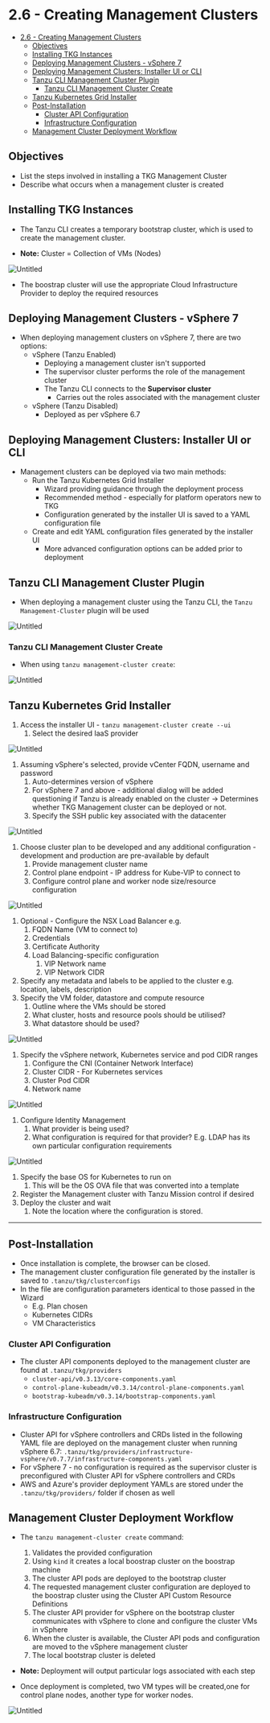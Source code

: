 # 2.6 - Creating Management Clusters

- [2.6 - Creating Management Clusters](#26---creating-management-clusters)
  - [Objectives](#objectives)
  - [Installing TKG Instances](#installing-tkg-instances)
  - [Deploying Management Clusters - vSphere 7](#deploying-management-clusters---vsphere-7)
  - [Deploying Management Clusters: Installer UI or CLI](#deploying-management-clusters-installer-ui-or-cli)
  - [Tanzu CLI Management Cluster Plugin](#tanzu-cli-management-cluster-plugin)
    - [Tanzu CLI Management Cluster Create](#tanzu-cli-management-cluster-create)
  - [Tanzu Kubernetes Grid Installer](#tanzu-kubernetes-grid-installer)
  - [Post-Installation](#post-installation)
    - [Cluster API Configuration](#cluster-api-configuration)
    - [Infrastructure Configuration](#infrastructure-configuration)
  - [Management Cluster Deployment Workflow](#management-cluster-deployment-workflow)

## Objectives

- List the steps involved in installing a TKG Management Cluster
- Describe what occurs when a management cluster is created

## Installing TKG Instances

- The Tanzu CLI creates a temporary bootstrap cluster, which is used to create the management cluster.

- **Note:** Cluster = Collection of VMs (Nodes)

![Untitled](img/tkg-instance-installation.png)

- The boostrap cluster will use the appropriate Cloud Infrastructure Provider to deploy the required resources

## Deploying Management Clusters - vSphere 7

- When deploying management clusters on vSphere 7, there are two options:
  - vSphere (Tanzu Enabled)
    - Deploying a management cluster isn't supported
    - The supervisor cluster performs the role of the management cluster
    - The Tanzu CLI connects to the **Supervisor cluster**
      - Carries out the roles associated with the management cluster
  - vSphere (Tanzu Disabled)
    - Deployed as per vSphere 6.7

## Deploying Management Clusters: Installer UI or CLI

- Management clusters can be deployed via two main methods:
  - Run the Tanzu Kubernetes Grid Installer
    - Wizard providing guidance through the deployment process
    - Recommended method - especially for platform operators new to TKG
    - Configuration generated by the installer UI is saved to a YAML configuration file
  - Create and edit YAML configuration files generated by the installer UI
    - More advanced configuration options can be added prior to deployment

## Tanzu CLI Management Cluster Plugin

- When deploying a management cluster using the Tanzu CLI, the `Tanzu Management-Cluster` plugin will be used

![Untitled](img/tanzu-mgmt-plugin.png)

### Tanzu CLI Management Cluster Create

- When using `tanzu management-cluster create`:

![Untitled](img/tanzu-mgmt-cluster-create.png)

## Tanzu Kubernetes Grid Installer

1. Access the installer UI - `tanzu management-cluster create --ui`
    1. Select the desired IaaS provider

![Untitled](img/tkg-installer.png)

1. Assuming vSphere's selected, provide vCenter FQDN, username and password
    1. Auto-determines version of vSphere
    2. For vSphere 7 and above - additional dialog will be added questioning if Tanzu is already enabled on the cluster → Determines whether TKG Management cluster can be deployed or not.
    3. Specify the SSH public key associated with the datacenter

![Untitled](img/tkg-vsphere-ssh.png)

1. Choose cluster plan to be developed and any additional configuration - development and production are pre-available by default
    1. Provide management cluster name
    2. Control plane endpoint - IP address for Kube-VIP to connect to
    3. Configure control plane and worker node size/resource configuration

![Untitled](img/tkg-vsphere-cluster-settings.png)

1. Optional - Configure the NSX Load Balancer e.g.
    1. FQDN Name (VM to connect to)
    2. Credentials
    3. Certificate Authority
    4. Load Balancing-specific configuration
        1. VIP Network name
        2. VIP Network CIDR
2. Specify any metadata and labels to be applied to the cluster e.g. location, labels, description
3. Specify the VM folder, datastore and compute resource
    1. Outline where the VMs should be stored
    2. What cluster, hosts and resource pools should be utilised?
    3. What datastore should be used?

![Untitled](img/tkg-cluster-config.png)

1. Specify the vSphere network, Kubernetes service and pod CIDR ranges
    1. Configure the CNI (Container Network Interface)
    2. Cluster CIDR - For Kubernetes services
    3. Cluster Pod CIDR
    4. Network name

![Untitled](img/tkg-network-config.png)

1. Configure Identity Management
    1. What provider is being used?
    2. What configuration is required for that provider? E.g. LDAP has its own particular configuration requirements

![Untitled](img/tkg-iam.png)

1. Specify the base OS for Kubernetes to run on
    1. This will be the OS OVA file that was converted into a template
2. Register the Management cluster with Tanzu Mission control if desired
3. Deploy the cluster and wait
    1. Note the location where the configuration is stored.

---

## Post-Installation

- Once installation is complete, the browser can be closed.
- The management cluster configuration file generated by the installer is saved to `.tanzu/tkg/clusterconfigs`
- In the file are configuration parameters identical to those passed in the Wizard
  - E.g. Plan chosen
  - Kubernetes CIDRs
  - VM Characteristics

### Cluster API Configuration

- The cluster API components deployed to the management cluster are found at `.tanzu/tkg/providers`
  - `cluster-api/v0.3.13/core-components.yaml`
  - `control-plane-kubeadm/v0.3.14/control-plane-components.yaml`
  - `bootstrap-kubeadm/v0.3.14/bootstrap-components.yaml`

### Infrastructure Configuration

- Cluster API for vSphere controllers and CRDs listed in the following YAML file are deployed on the management cluster when running vSphere 6.7:
`.tanzu/tkg/providers/infrastructure-vsphere/v0.7.7/infrastructure-components.yaml`
- For vSphere 7 - no configuration is required as the supervisor cluster is preconfigured with Cluster API for vSphere controllers and CRDs
- AWS and Azure's provider deployment YAMLs are stored under the `.tanzu/tkg/providers/` folder if chosen as well

## Management Cluster Deployment Workflow

- The `tanzu management-cluster create` command:
    1. Validates the provided configuration
    2. Using `kind` it creates a local boostrap cluster on the boostrap machine
    3. The cluster API pods are deployed to the bootstrap cluster
    4. The requested management cluster configuration are deployed to the boostrap cluster using the Cluster API Custom Resource Definitions
    5. The cluster API provider for vSphere on the bootstrap cluster communicates with vSphere to clone and configure the cluster VMs in vSphere
    6. When the cluster is available, the Cluster API pods and configuration are moved to the vSphere management cluster
    7. The local bootstrap cluster is deleted

- **Note:** Deployment will output particular logs associated with each step

- Once deployment is completed, two VM types will be created,one for control plane nodes, another type for worker nodes.

![Untitled](img/mgmt-cluster-vms.png)
